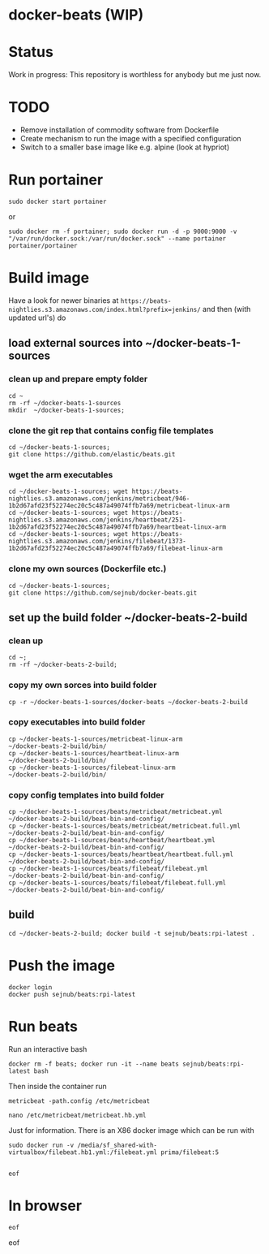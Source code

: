# docker-beats (WIP)


# Status 
Work in progress: This repository is worthless for anybody but me just now.


# TODO

* Remove installation of commodity software from Dockerfile
* Create mechanism to run the image with a specified configuration
* Switch to a smaller base image like e.g. alpine (look at hypriot)


# Run portainer
    sudo docker start portainer

or

    sudo docker rm -f portainer; sudo docker run -d -p 9000:9000 -v "/var/run/docker.sock:/var/run/docker.sock" --name portainer portainer/portainer


# Build image 
Have a look for newer binaries at `https://beats-nightlies.s3.amazonaws.com/index.html?prefix=jenkins/` and then (with updated url's) do
    
## load external sources into ~/docker-beats-1-sources

### clean up and prepare empty folder
    cd ~
    rm -rf ~/docker-beats-1-sources
    mkdir  ~/docker-beats-1-sources;    
    
### clone the git rep that contains config file templates
    cd ~/docker-beats-1-sources; 
    git clone https://github.com/elastic/beats.git
    
### wget the arm executables 
    cd ~/docker-beats-1-sources; wget https://beats-nightlies.s3.amazonaws.com/jenkins/metricbeat/946-1b2d67afd23f52274ec20c5c487a49074ffb7a69/metricbeat-linux-arm 
    cd ~/docker-beats-1-sources; wget https://beats-nightlies.s3.amazonaws.com/jenkins/heartbeat/251-1b2d67afd23f52274ec20c5c487a49074ffb7a69/heartbeat-linux-arm
    cd ~/docker-beats-1-sources; wget https://beats-nightlies.s3.amazonaws.com/jenkins/filebeat/1373-1b2d67afd23f52274ec20c5c487a49074ffb7a69/filebeat-linux-arm
    

### clone my own sources (Dockerfile etc.)
    cd ~/docker-beats-1-sources; 
    git clone https://github.com/sejnub/docker-beats.git
        


## set up the build folder ~/docker-beats-2-build    

### clean up
    cd ~; 
    rm -rf ~/docker-beats-2-build; 
    

### copy my own sorces into build folder
    cp -r ~/docker-beats-1-sources/docker-beats ~/docker-beats-2-build

### copy executables into build folder 
    cp ~/docker-beats-1-sources/metricbeat-linux-arm                  ~/docker-beats-2-build/bin/
    cp ~/docker-beats-1-sources/heartbeat-linux-arm                   ~/docker-beats-2-build/bin/
    cp ~/docker-beats-1-sources/filebeat-linux-arm                    ~/docker-beats-2-build/bin/


### copy config templates into build folder
    cp ~/docker-beats-1-sources/beats/metricbeat/metricbeat.yml       ~/docker-beats-2-build/beat-bin-and-config/
    cp ~/docker-beats-1-sources/beats/metricbeat/metricbeat.full.yml  ~/docker-beats-2-build/beat-bin-and-config/
    cp ~/docker-beats-1-sources/beats/heartbeat/heartbeat.yml         ~/docker-beats-2-build/beat-bin-and-config/
    cp ~/docker-beats-1-sources/beats/heartbeat/heartbeat.full.yml    ~/docker-beats-2-build/beat-bin-and-config/
    cp ~/docker-beats-1-sources/beats/filebeat/filebeat.yml           ~/docker-beats-2-build/beat-bin-and-config/
    cp ~/docker-beats-1-sources/beats/filebeat/filebeat.full.yml      ~/docker-beats-2-build/beat-bin-and-config/
    
## build
    cd ~/docker-beats-2-build; docker build -t sejnub/beats:rpi-latest .


# Push the image 

    docker login
    docker push sejnub/beats:rpi-latest
    

# Run beats

Run an interactive bash

    docker rm -f beats; docker run -it --name beats sejnub/beats:rpi-latest bash

Then inside the container run

    metricbeat -path.config /etc/metricbeat 
    
    nano /etc/metricbeat/metricbeat.hb.yml
    
    
Just for information. There is an X86 docker image which can be run with

    sudo docker run -v /media/sf_shared-with-virtualbox/filebeat.hb1.yml:/filebeat.yml prima/filebeat:5


    eof



# In browser

    eof
 
 
 
 
 
 
eof
